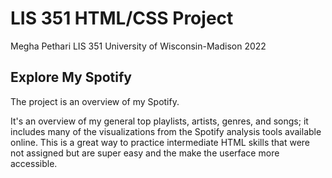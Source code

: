 # LIS 351 HTML/CSS Project
Megha Pethari
LIS 351
University of Wisconsin-Madison
2022
## Explore My Spotify
The project is an overview of my Spotify.

It's an overview of my general top playlists, artists, genres, and songs; it includes many of the visualizations from the Spotify analysis tools available online. This is a great way to practice intermediate HTML skills that were not assigned but are super easy and the make the userface more accessible.
